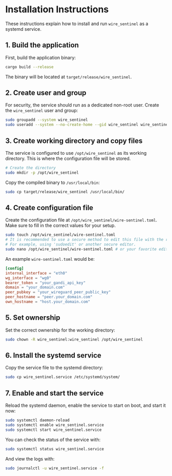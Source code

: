 # Installation Instructions

These instructions explain how to install and run `wire_sentinel` as a systemd service.

## 1. Build the application

First, build the application binary:

```bash
cargo build --release
```

The binary will be located at `target/release/wire_sentinel`.

## 2. Create user and group

For security, the service should run as a dedicated non-root user. Create the `wire_sentinel` user and group:

```bash
sudo groupadd --system wire_sentinel
sudo useradd --system --no-create-home --gid wire_sentinel wire_sentinel
```

## 3. Create working directory and copy files

The service is configured to use `/opt/wire_sentinel` as its working directory. This is where the configuration file will be stored.

```bash
# Create the directory
sudo mkdir -p /opt/wire_sentinel
```

Copy the compiled binary to `/usr/local/bin`:
```bash
sudo cp target/release/wire_sentinel /usr/local/bin/
```

## 4. Create configuration file

Create the configuration file at `/opt/wire_sentinel/wire-sentinel.toml`.
Make sure to fill in the correct values for your setup.

```bash
sudo touch /opt/wire_sentinel/wire-sentinel.toml
# It is recommended to use a secure method to edit this file with the required secrets.
# For example, using 'sudoedit' or another secure editor.
sudo nano /opt/wire_sentinel/wire-sentinel.toml # or your favorite editor
```

An example `wire-sentinel.toml` would be:
```toml
[config]
internal_interface = "eth0"
wg_interface = "wg0"
bearer_token = "your_gandi_api_key"
domain = "your_domain.com"
peer_pubkey = "your_wireguard_peer_public_key"
peer_hostname = "peer.your_domain.com"
own_hostname = "host.your_domain.com"
```

## 5. Set ownership

Set the correct ownership for the working directory:
```bash
sudo chown -R wire_sentinel:wire_sentinel /opt/wire_sentinel
```

## 6. Install the systemd service

Copy the service file to the systemd directory:
```bash
sudo cp wire_sentinel.service /etc/systemd/system/
```

## 7. Enable and start the service

Reload the systemd daemon, enable the service to start on boot, and start it now:
```bash
sudo systemctl daemon-reload
sudo systemctl enable wire_sentinel.service
sudo systemctl start wire_sentinel.service
```

You can check the status of the service with:
```bash
sudo systemctl status wire_sentinel.service
```

And view the logs with:
```bash
sudo journalctl -u wire_sentinel.service -f
```
